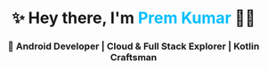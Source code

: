 <h1 align="center">✨ Hey there, I'm <span style="color:#00BFFF">Prem Kumar</span> 👨‍💻</h1>
<h3 align="center">📱 Android Developer | Cloud & Full Stack Explorer | Kotlin Craftsman</h3>


